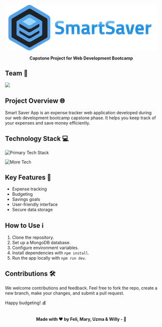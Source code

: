 <div align="center" id="top">
    <img src="./assets/smartsaver-banner.png" width="auto" height="150px" alt="SmartSaver App"/>
<br>

**Capstone Project for Web Development Bootcamp**

</div>

## Team 👥

<a href="https://github.com/hdkuzmahashmi/capstone-smartSaver/graphs/contributors">
  <img src="https://contrib.rocks/image?repo=hdkuzmahashmi/capstone-smartSaver" />
</a>

## Project Overview 🌐

Smart Saver App is an expense tracker web application developed during our web development bootcamp capstone phase. It helps you keep track of your expenses and save money efficiently.

## Technology Stack 💻

![Primary Tech Stack](https://skillicons.dev/icons?i=nextjs,react,styledcomponents,js,html,css)

![More Tech](https://skillicons.dev/icons?i=mongodb,jest,vercel,git,github,nodejs)

## Key Features 🚀

- Expense tracking
- Budgeting
- Savings goals
- User-friendly interface
- Secure data storage

## How to Use ℹ️

1. Clone the repository.
2. Set up a MongoDB database.
3. Configure environment variables.
4. Install dependencies with `npm install`.
5. Run the app locally with `npm run dev`.

## Contributions 🛠️

We welcome contributions and feedback. Feel free to fork the repo, create a new branch, make your changes, and submit a pull request.

Happy budgeting! 💰

<div align="center" id="bottom">
    <br>
    <strong>Made with ❤️ by Feli, Mary, Uzma & Willy - 🦢</strong>
</div>
